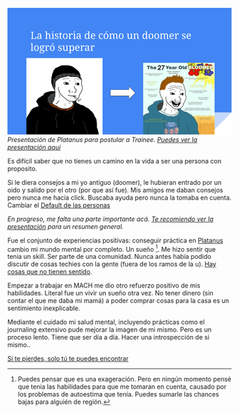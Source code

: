![trainee](varios/cambios-internos/trainee.png)
*Presentación de Platanus para postular a Trainee. [Puedes ver la presentación aquí](https://docs.google.com/presentation/d/1UiPcVMRNiXyKvZCWVaZLnkx6R7XtfzwY8nQ776uYOEk/edit?usp=sharing)*

Es difícil saber que no tienes un camino en la vida a ser una persona con proposito. 
 
Si le diera consejos a mi yo antiguo (doomer), le hubieran entrado por un oido y salido por el otro (por que así fue). Mis amigos me daban consejos pero nunca me hacia click. Buscaba ayuda pero nunca la tomaba en cuenta. Cambiar el [Default de las personas](varios/cambios-internos/Default%20de%20las%20personas.md)

*En progreso, me falta una parte importante acá. [Te recomiendo ver la presentación](https://docs.google.com/presentation/d/1UiPcVMRNiXyKvZCWVaZLnkx6R7XtfzwY8nQ776uYOEk/edit?usp=sharing) para un resumen general.*

Fue el conjunto de experiencias positivas: conseguir práctica en [Platanus](https://platan.us/) cambio mi mundo mental por completo. Un sueño [^1]. Me hizo sentir que tenia un skill. Ser parte de una comunidad. Nunca antes había podido discutir de cosas techies con la gente (fuera de los ramos de la u). [Hay cosas que no tienen sentido](varios/sueños/Hay%20cosas%20que%20no%20tienen%20sentido.md).

Empezar a trabajar en MACH me dio otro refuerzo positivo de mis habilidades. Literal fue un vivir un sueño otra vez. No tener dinero (sin contar el que me daba mi mamá) a poder comprar cosas para la casa es un sentimiento inexplicable.

Mediante el cuidado mi salud mental, incluyendo prácticas como el journaling extensivo pude mejorar la imagen de mi mismo. Pero es un proceso lento. Tiene que ser día a día. Hacer una introspección de si mismo.[](https://en.wikipedia.org/wiki/Carl_Jung#Shadow). 

[Si te pierdes, solo tú te puedes encontrar](varios/cambios-internos/Si%20te%20pierdes,%20solo%20tú%20te%20puedes%20encontrar.md)

[^1]:  Puedes pensar que es una exageración. Pero en ningún momento pensé que tenia las habilidades para que me tomaran en cuenta, causado por los problemas de autoestima que tenía. Puedes sumarle  las chances bajas para alguién de región.